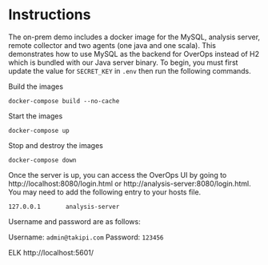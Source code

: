 # Instructions
The on-prem demo includes a docker image for the MySQL, analysis server, remote collector and two agents (one java and one scala).  This demonstrates how to use MySQL as the backend for OverOps instead of H2 which is bundled with our Java server binary.  To begin, you must first update the value for `SECRET_KEY` in `.env` then run the following commands.

Build the images
```
docker-compose build --no-cache
```

Start the images
```
docker-compose up 
```

Stop and destroy the images
```
docker-compose down
```


Once the server is up, you can access the OverOps UI by going to http://localhost:8080/login.html or http://analysis-server:8080/login.html.  You may need to add the following entry to your hosts file.

```
127.0.0.1       analysis-server
```

Username and password are as follows:

Username: `admin@takipi.com`
Password: `123456`

ELK http://localhost:5601/